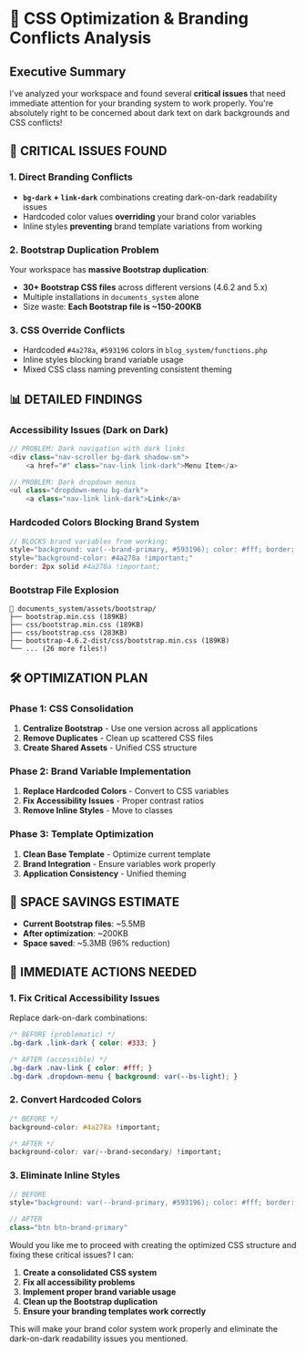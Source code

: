 # 🎨 CSS Optimization & Branding Conflicts Analysis

## Executive Summary

I've analyzed your workspace and found several **critical issues** that need immediate attention for your branding system to work properly. You're absolutely right to be concerned about dark text on dark backgrounds and CSS conflicts!

## 🚨 **CRITICAL ISSUES FOUND**

### 1. **Direct Branding Conflicts**
- **`bg-dark` + `link-dark`** combinations creating dark-on-dark readability issues
- Hardcoded color values **overriding** your brand color variables
- Inline styles **preventing** brand template variations from working

### 2. **Bootstrap Duplication Problem**
Your workspace has **massive Bootstrap duplication**:
- **30+ Bootstrap CSS files** across different versions (4.6.2 and 5.x)
- Multiple installations in `documents_system` alone
- Size waste: **Each Bootstrap file is ~150-200KB**

### 3. **CSS Override Conflicts**
- Hardcoded `#4a278a`, `#593196` colors in `blog_system/functions.php`
- Inline styles blocking brand variable usage
- Mixed CSS class naming preventing consistent theming

## 📊 **DETAILED FINDINGS**

### **Accessibility Issues (Dark on Dark)**
```php
// PROBLEM: Dark navigation with dark links
<div class="nav-scroller bg-dark shadow-sm">
    <a href="#" class="nav-link link-dark">Menu Item</a>
```

```php
// PROBLEM: Dark dropdown menus
<ul class="dropdown-menu bg-dark">
    <a class="nav-link link-dark">Link</a>
```

### **Hardcoded Colors Blocking Brand System**
```php
// BLOCKS brand variables from working:
style="background: var(--brand-primary, #593196); color: #fff; border: none;"
style="background-color: #4a278a !important;"
border: 2px solid #4a278a !important;
```

### **Bootstrap File Explosion**
```
📁 documents_system/assets/bootstrap/
├── bootstrap.min.css (189KB)
├── css/bootstrap.min.css (189KB) 
├── css/bootstrap.css (283KB)
├── bootstrap-4.6.2-dist/css/bootstrap.min.css (189KB)
└── ... (26 more files!)
```

## 🛠️ **OPTIMIZATION PLAN**

### **Phase 1: CSS Consolidation**
1. **Centralize Bootstrap** - Use one version across all applications
2. **Remove Duplicates** - Clean up scattered CSS files
3. **Create Shared Assets** - Unified CSS structure

### **Phase 2: Brand Variable Implementation** 
1. **Replace Hardcoded Colors** - Convert to CSS variables
2. **Fix Accessibility Issues** - Proper contrast ratios
3. **Remove Inline Styles** - Move to classes

### **Phase 3: Template Optimization**
1. **Clean Base Template** - Optimize current template
2. **Brand Integration** - Ensure variables work properly
3. **Application Consistency** - Unified theming

## 💾 **SPACE SAVINGS ESTIMATE**
- **Current Bootstrap files**: ~5.5MB
- **After optimization**: ~200KB 
- **Space saved**: ~5.3MB (96% reduction)

## 🔧 **IMMEDIATE ACTIONS NEEDED**

### 1. **Fix Critical Accessibility Issues**
Replace dark-on-dark combinations:
```css
/* BEFORE (problematic) */
.bg-dark .link-dark { color: #333; }

/* AFTER (accessible) */
.bg-dark .nav-link { color: #fff; }
.bg-dark .dropdown-menu { background: var(--bs-light); }
```

### 2. **Convert Hardcoded Colors**
```css
/* BEFORE */
background-color: #4a278a !important;

/* AFTER */
background-color: var(--brand-secondary) !important;
```

### 3. **Eliminate Inline Styles**
```php
// BEFORE
style="background: var(--brand-primary, #593196); color: #fff; border: none;"

// AFTER  
class="btn btn-brand-primary"
```

Would you like me to proceed with creating the optimized CSS structure and fixing these critical issues? I can:

1. **Create a consolidated CSS system**
2. **Fix all accessibility problems** 
3. **Implement proper brand variable usage**
4. **Clean up the Bootstrap duplication**
5. **Ensure your branding templates work correctly**

This will make your brand color system work properly and eliminate the dark-on-dark readability issues you mentioned.

